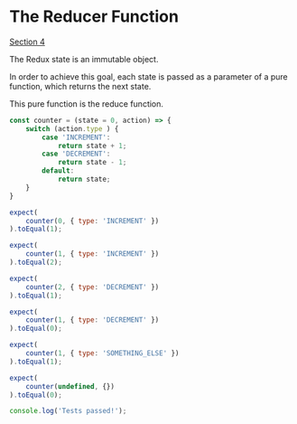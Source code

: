 The Reducer Function
=============

[Section 4](https://egghead.io/lessons/javascript-redux-the-reducer-function?series=getting-started-with-redux)


The Redux state is an immutable object.

In order to achieve this goal, each state is passed as a parameter of a pure function, which returns the next state.

This pure function is the reduce function.
```js
const counter = (state = 0, action) => {
    switch (action.type ) {
        case 'INCREMENT':
            return state + 1;
        case 'DECREMENT':
            return state - 1;
        default:
            return state;
    }
}

expect(
    counter(0, { type: 'INCREMENT' })
).toEqual(1);

expect(
    counter(1, { type: 'INCREMENT' })
).toEqual(2);

expect(
    counter(2, { type: 'DECREMENT' })
).toEqual(1);

expect(
    counter(1, { type: 'DECREMENT' })
).toEqual(0);

expect(
    counter(1, { type: 'SOMETHING_ELSE' })
).toEqual(1);

expect(
    counter(undefined, {})
).toEqual(0);

console.log('Tests passed!');
```
